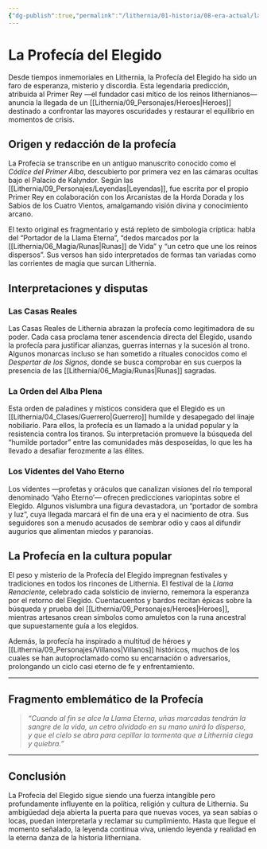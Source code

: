 ```yaml
---
{"dg-publish":true,"permalink":"/lithernia/01-historia/08-era-actual/la-profecia-del-elegido/","title":"La Profecía del Elegido","tags":["lithernia","profecia","leyenda"]}
---
```


# La Profecía del Elegido

Desde tiempos inmemoriales en Lithernia, la Profecía del Elegido ha sido un faro de esperanza, misterio y discordia. Esta legendaria predicción, atribuida al Primer Rey —el fundador casi mítico de los reinos lithernianos— anuncia la llegada de un [[Lithernia/09_Personajes/Heroes\|Heroes]] destinado a confrontar las mayores oscuridades y restaurar el equilibrio en momentos de crisis.

## Origen y redacción de la profecía

La Profecía se transcribe en un antiguo manuscrito conocido como el *Códice del Primer Alba*, descubierto por primera vez en las cámaras ocultas bajo el Palacio de Kalyndor. Según las [[Lithernia/09_Personajes/Leyendas\|Leyendas]], fue escrita por el propio Primer Rey en colaboración con los Arcanistas de la Horda Dorada y los Sabios de los Cuatro Vientos, amalgamando visión divina y conocimiento arcano.

El texto original es fragmentario y está repleto de simbología críptica: habla del “Portador de la Llama Eterna”, “dedos marcados por la [[Lithernia/06_Magia/Runas\|Runas]] de Vida” y “un cetro que une los reinos dispersos”. Sus versos han sido interpretados de formas tan variadas como las corrientes de magia que surcan Lithernia.

## Interpretaciones y disputas

### Las Casas Reales

Las Casas Reales de Lithernia abrazan la profecía como legitimadora de su poder. Cada casa proclama tener ascendencia directa del Elegido, usando la profecía para justificar alianzas, guerras internas y la sucesión al trono. Algunos monarcas incluso se han sometido a rituales conocidos como el *Despertar de los Signos*, donde se busca comprobar en sus cuerpos la presencia de las [[Lithernia/06_Magia/Runas\|Runas]] sagradas.

### La Orden del Alba Plena

Esta orden de paladines y místicos considera que el Elegido es un [[Lithernia/04_Clases/Guerrero\|Guerrero]] humilde y desapegado del linaje nobiliario. Para ellos, la profecía es un llamado a la unidad popular y la resistencia contra los tiranos. Su interpretación promueve la búsqueda del “humilde portador” entre las comunidades más desposeídas, lo que les ha llevado a desafiar ferozmente a las élites.

### Los Videntes del Vaho Eterno

Los videntes —profetas y oráculos que canalizan visiones del río temporal denominado ‘Vaho Eterno’— ofrecen predicciones variopintas sobre el Elegido. Algunos vislumbra una figura devastadora, un “portador de sombra y luz”, cuya llegada marcará el fin de una era y el nacimiento de otra. Sus seguidores son a menudo acusados de sembrar odio y caos al difundir augurios que alimentan miedos y paranoias.

## La Profecía en la cultura popular

El peso y misterio de la Profecía del Elegido impregnan festivales y tradiciones en todos los rincones de Lithernia. El festival de la *Llama Renaciente*, celebrado cada solsticio de invierno, rememora la esperanza por el retorno del Elegido. Cuentacuentos y bardos recitan épicas sobre la búsqueda y prueba del [[Lithernia/09_Personajes/Heroes\|Heroes]], mientras artesanos crean símbolos como amuletos con la runa ancestral que supuestamente guía a los elegidos.

Además, la profecía ha inspirado a multitud de héroes y [[Lithernia/09_Personajes/Villanos\|Villanos]] históricos, muchos de los cuales se han autoproclamado como su encarnación o adversarios, prolongando un ciclo casi eterno de fe y enfrentamiento.

---

## Fragmento emblemático de la Profecía

> *“Cuando al fin se alce la Llama Eterna, uñas marcadas tendrán la sangre de la vida, un cetro olvidado en su mano unirá lo disperso,  
> y que el cielo se abra para cepillar la tormenta que a Lithernia ciega y quiebra.”*

---

## Conclusión

La Profecía del Elegido sigue siendo una fuerza intangible pero profundamente influyente en la política, religión y cultura de Lithernia. Su ambigüedad deja abierta la puerta para que nuevas voces, ya sean sabias o locas, puedan interpretarla y reclamar su cumplimiento. Hasta que llegue el momento señalado, la leyenda continua viva, uniendo leyenda y realidad en la eterna danza de la historia litherniana.